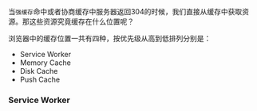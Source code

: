 当`强缓存`命中或者协商缓存中服务器返回304的时候，我们直接从缓存中获取资源。那这些资源究竟缓存在什么位置呢？


浏览器中的缓存位置一共有四种，按优先级从高到低排列分别是：

-   Service Worker
-   Memory Cache
-   Disk Cache
-   Push Cache



### Service Worker